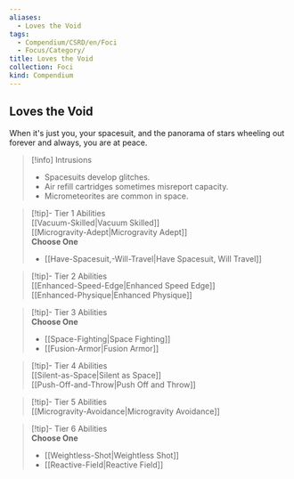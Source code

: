 ```yaml
---
aliases:
  - Loves the Void
tags:
  - Compendium/CSRD/en/Foci
  - Focus/Category/
title: Loves the Void
collection: Foci
kind: Compendium
---
```

## Loves the Void  
When it's just you, your spacesuit, and the panorama of stars wheeling out forever and always, you are at peace.  

>[!info] Intrusions  
>- Spacesuits develop glitches.  
>- Air refill cartridges sometimes misreport capacity.  
>- Micrometeorites are common in space.  


>[!tip]- Tier 1 Abilities  
> [[Vacuum-Skilled|Vacuum Skilled]]  
> [[Microgravity-Adept|Microgravity Adept]]  
> **Choose One**  
>- [[Have-Spacesuit,-Will-Travel|Have Spacesuit, Will Travel]]  


>[!tip]- Tier 2 Abilities  
> [[Enhanced-Speed-Edge|Enhanced Speed Edge]]  
> [[Enhanced-Physique|Enhanced Physique]]  


>[!tip]- Tier 3 Abilities  
> **Choose One**  
>- [[Space-Fighting|Space Fighting]]  
>- [[Fusion-Armor|Fusion Armor]]  


>[!tip]- Tier 4 Abilities  
> [[Silent-as-Space|Silent as Space]]  
> [[Push-Off-and-Throw|Push Off and Throw]]  


>[!tip]- Tier 5 Abilities  
> [[Microgravity-Avoidance|Microgravity Avoidance]]  


>[!tip]- Tier 6 Abilities  
> **Choose One**  
>- [[Weightless-Shot|Weightless Shot]]  
>- [[Reactive-Field|Reactive Field]]